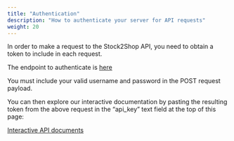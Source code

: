 ```yaml
---
title: "Authentication"
description: "How to authenticate your server for API requests"
weight: 20
---
```


In order to make a request to the Stock2Shop API, you need to obtain a token to include in each request.

The endpoint to authenticate is [here](https://app.stock2shop.com/docs/#!/users/authenticateUser_post_1)

You must include your valid username and password in the POST request payload.

You can then explore our interactive documentation by pasting the resulting token from the above request in the “api_key” text field at the top of this page:

[Interactive API documents](https://app.stock2shop.com/docs/)